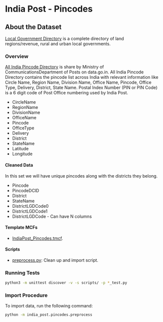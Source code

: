 # India Post - Pincodes

## About the Dataset
[Local Government Directory](https://lgdirectory.gov.in/) is a complete directory of land regions/revenue, rural and urban local governments.

### Overview
[All India Pincode Directory](https://data.gov.in/node/6818285) is share by Ministry of CommunicationsDepartment of Posts on data.go.in.  All India Pincode Directory contains the pincode list across India with relevant information like Circle Name, Region Name, Division Name, Office Name, Pincode, Office Type, Delivery, District, State Name. Postal Index Number (PIN or PIN Code) is a 6 digit code of Post Office numbering used by India Post. 

- CircleName
- RegionName
- DivisionName
- OfficeName
- Pincode
- OfficeType
- Delivery
- District
- StateName
- Latitude
- Longitude


#### Cleaned Data
In this set we will have unique pincodes along with the districts they belong.

- Pincode
- PincodeDCID
- District
- StateName
- DistrictLGDCode0
- DistrictLGDCode1
- DistrictLGDCode<N> - Can have N columns 

#### Template MCFs
- [IndiaPost_Pincodes.tmcf](IndiaPost_Pincodes.tmcf).

#### Scripts
- [preprocess.py](preprocess.py): Clean up and import script.

### Running Tests

```bash
python3 -m unittest discover -v -s scripts/ -p *_test.py
```

### Import Procedure

To import data, run the following command:

```bash
python -m india_post.pincodes.preprocess
```
